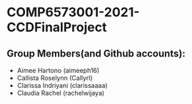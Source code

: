 # COMP6573001-2021-CCDFinalProject

## Group Members(and Github accounts):
- Aimee Hartono (aimeeph16)
- Callista Roselynn (Callyrl)
- Clarissa Indriyani (clarissaaaa)
- Claudia Rachel (rachelwijaya)
